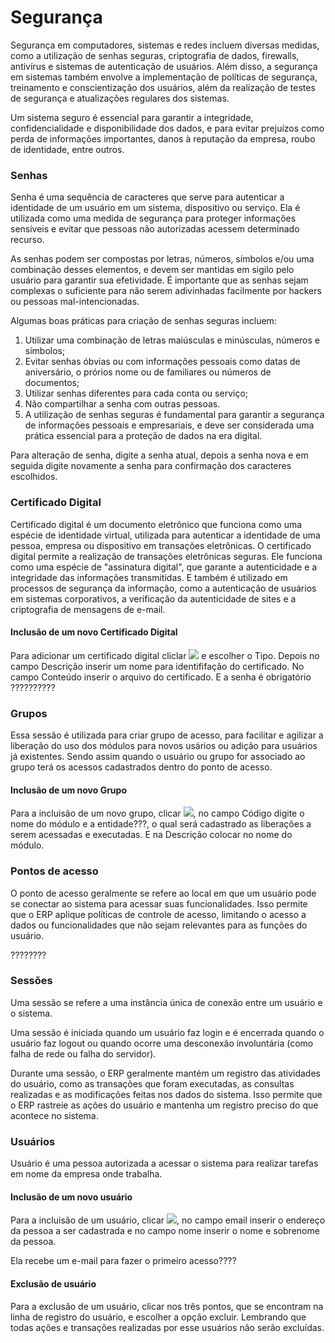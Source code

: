 # Segurança

Segurança em computadores, sistemas e redes incluem diversas medidas, como a utilização de senhas seguras, criptografia de dados, firewalls, antivírus e sistemas de autenticação de usuários. Além disso, a segurança em sistemas também envolve a implementação de políticas de segurança, treinamento e conscientização dos usuários, além da realização de testes de segurança e atualizações regulares dos sistemas.

Um sistema seguro é essencial para garantir a integridade, confidencialidade e disponibilidade dos dados, e para evitar prejuízos como perda de informações importantes, danos à reputação da empresa, roubo de identidade, entre outros.

### Senhas

Senha é uma sequência de caracteres que serve para autenticar a identidade de um usuário em um sistema, dispositivo ou serviço. Ela é utilizada como uma medida de segurança para proteger informações sensíveis e evitar que pessoas não autorizadas acessem determinado recurso.

As senhas podem ser compostas por letras, números, símbolos e/ou uma combinação desses elementos, e devem ser mantidas em sigilo pelo usuário para garantir sua efetividade. É importante que as senhas sejam complexas o suficiente para não serem adivinhadas facilmente por hackers ou pessoas mal-intencionadas.

Algumas boas práticas para criação de senhas seguras incluem:

1. Utilizar uma combinação de letras maiúsculas e minúsculas, números e símbolos;
2. Evitar senhas óbvias ou com informações pessoais como datas de aniversário, o prórios nome ou de familiares ou números de documentos;
3. Utilizar senhas diferentes para cada conta ou serviço;
4. Não compartilhar a senha com outras pessoas.
5. A utilização de senhas seguras é fundamental para garantir a segurança de informações pessoais e empresariais, e deve ser considerada uma prática essencial para a proteção de dados na era digital.

Para alteração de senha, digite a senha atual, depois a senha nova e em seguida digite novamente a senha para confirmação dos caracteres escolhidos.


### Certificado Digital

Certificado digital é um documento eletrônico que funciona como uma espécie de identidade virtual, utilizada para autenticar a identidade de uma pessoa, empresa ou dispositivo em transações eletrônicas.
O certificado digital permite a realização de transações eletrônicas seguras. Ele funciona como uma espécie de "assinatura digital", que garante a autenticidade e a integridade das informações transmitidas. E também é utilizado em processos de segurança da informação, como a autenticação de usuários em sistemas corporativos, a verificação da autenticidade de sites e a criptografia de mensagens de e-mail.

#### Inclusão de um novo Certificado Digital

Para adicionar um certificado digital cliclar ![](https://static.zenerp.app.br/icons/action-create.svg) e escolher o Tipo. Depois no campo Descrição inserir um nome para identififação do certificado. No campo Conteúdo inserir o arquivo do certificado. E a senha é obrigatório ??????????


### Grupos

Essa sessão é utilizada para criar grupo de acesso, para facilitar e agilizar a liberação do uso dos módulos para novos usários ou adição para usuários já existentes. Sendo assim quando o usuário ou grupo for associado ao grupo terá os acessos cadastrados dentro do ponto de acesso.

#### Inclusão de um novo Grupo
Para a incluisão de um novo grupo, clicar ![](https://static.zenerp.app.br/icons/action-create.svg), no campo Código digite o nome do módulo e a entidade???, o qual será cadastrado as liberações a serem acessadas e executadas. E na Descrição colocar no nome do módulo.


### Pontos de acesso

O ponto de acesso geralmente se refere ao local em que um usuário pode se conectar ao sistema para acessar suas funcionalidades. Isso permite que o ERP aplique políticas de controle de acesso, limitando o acesso a dados ou funcionalidades que não sejam relevantes para as funções do usuário.

????????


### Sessões

Uma sessão se refere a uma instância única de conexão entre um usuário e o sistema.

Uma sessão é iniciada quando um usuário faz login e é encerrada quando o usuário faz logout ou quando ocorre uma desconexão involuntária (como falha de rede ou falha do servidor).

Durante uma sessão, o ERP geralmente mantém um registro das atividades do usuário, como as transações que foram executadas, as consultas realizadas e as modificações feitas nos dados do sistema. Isso permite que o ERP rastreie as ações do usuário e mantenha um registro preciso do que acontece no sistema.

### Usuários

Usuário é uma pessoa autorizada a acessar o sistema para realizar tarefas em nome da empresa onde trabalha.

#### Inclusão de um novo usuário

Para a incluisão de um usuário, clicar ![](https://static.zenerp.app.br/icons/action-create.svg), no campo email inserir o endereço da pessoa a ser cadastrada e no campo nome inserir o nome e sobrenome da pessoa.

Ela recebe um e-mail para fazer o primeiro acesso???? 

#### Exclusão de usuário

Para a exclusão de um usuário, clicar nos três pontos, que se encontram na linha de registro do usuário, e escolher a opção excluir.
Lembrando que todas ações e transações realizadas por esse usuários não serão excluídas.
